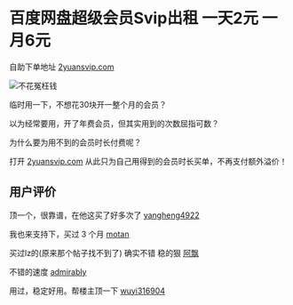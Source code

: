 # 百度网盘超级会员Svip出租 一天2元 一月6元

自助下单地址 [2yuansvip.com](https://2yuansvip.com/)

![不花冤枉钱](https://i.loli.net/2020/11/09/hinCsuwUDP48mVA.png)

临时用一下，不想花30块开一整个月的会员？

以为经常要用，开了年费会员，但其实用到的次数屈指可数？

为什么要为用不到的会员时长付费呢？

打开 [2yuansvip.com](https://2yuansvip.com/) 从此只为自己用得到的会员时长买单，不再支付额外溢价！


## 用户评价
顶一个，很靠谱，在他这买了好多次了 [yangheng4922](https://v2ex.com/t/722367#reply19)

我也来支持下，买过 3 个月 [motan](https://v2ex.com/t/722367#reply19)

买过lz的(原来那个帖子找不到了)  确实不错  稳的狠 [阿飘](https://www.chiphell.com/forum.php?mod=redirect&goto=findpost&ptid=2262154&pid=45900104)

不错的速度 [admirably](https://www.chiphell.com/forum.php?mod=redirect&goto=findpost&ptid=2262154&pid=45932757)

用过，稳定好用。帮楼主顶一下  [wuyi316904](https://www.chiphell.com/forum.php?mod=redirect&goto=findpost&ptid=2262154&pid=45942154)

